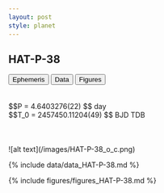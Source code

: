 ```yaml
---
layout: post
style: planet
---
```

<script src="../js/planets.js"></script>

## HAT-P-38

<!-- Tab links -->
<div class="tab">
<button class="tablinks" onclick="openCity(event, 'Ephemeris')">Ephemeris</button>
<button class="tablinks" onclick="openCity(event, 'Data')">Data</button>
<button class="tablinks" onclick="openCity(event, 'Figures')">Figures</button>
</div>

<!-- Tab content -->
<div id="Ephemeris" class="tabcontent" markdown="1">
<br/><br/>
$$P = 4.6403276(22) $$ day <br/>
$$T_0 = 2457450.11204(49) $$ BJD TDB
<br/><br/>
<br/><br/>
![alt text](/images/HAT-P-38_o_c.png)
</div>


<div id="Data" class="tabcontent" markdown="1">

{% include data/data_HAT-P-38.md %}

</div>

<div id="Figures" class="tabcontent" markdown="1">
{% include figures/figures_HAT-P-38.md %}
</div>


<script src="../js/tabs.js"></script>


